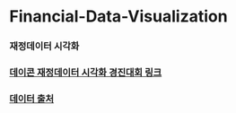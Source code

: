 # Financial-Data-Visualization
### 재정데이터 시각화

### [데이콘 재정데이터 시각화 경진대회 링크](https://dacon.io/competitions/official/235767/overview/description)
### [데이터 출처](https://www.openfiscaldata.go.kr/portal/main.do)
